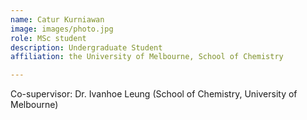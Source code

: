 ```yaml
---
name: Catur Kurniawan
image: images/photo.jpg
role: MSc student
description: Undergraduate Student
affiliation: the University of Melbourne, School of Chemistry

---
```


Co-supervisor: Dr. Ivanhoe Leung (School of Chemistry, University of Melbourne)
